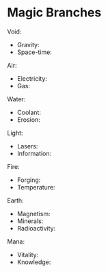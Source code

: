 # Magic Branches

Void:
- Gravity:
- Space-time:

Air:
- Electricity:
- Gas:

Water:
- Coolant:
- Erosion:

Light:
- Lasers:
- Information:

Fire:
- Forging:
- Temperature:
  
Earth:
- Magnetism:
- Minerals:
- Radioactivity:

Mana:
- Vitality:
- Knowledge:
